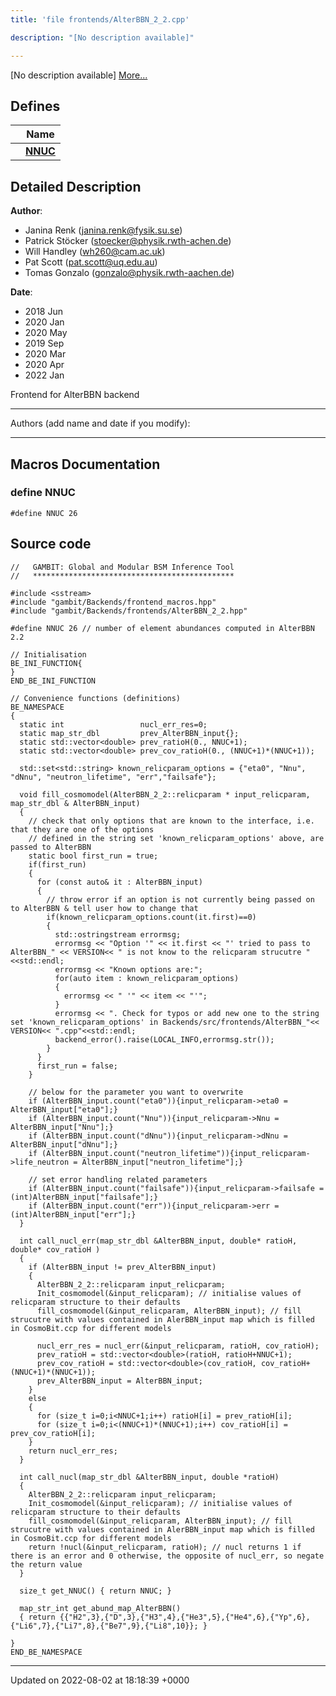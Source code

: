 ```yaml
---
title: 'file frontends/AlterBBN_2_2.cpp'

description: "[No description available]"

---
```







[No description available] [More...](#detailed-description)

## Defines

|                | Name           |
| -------------- | -------------- |
|  | **[NNUC](/documentation/code/colliderbit_development/files/alterbbn__2__2_8cpp/#define-nnuc)**  |

## Detailed Description


**Author**: 

  * Janina Renk ([janina.renk@fysik.su.se](mailto:janina.renk@fysik.su.se)) 
  * Patrick Stöcker ([stoecker@physik.rwth-achen.de](mailto:stoecker@physik.rwth-achen.de)) 
  * Will Handley ([wh260@cam.ac.uk](mailto:wh260@cam.ac.uk)) 
  * Pat Scott ([pat.scott@uq.edu.au](mailto:pat.scott@uq.edu.au)) 
  * Tomas Gonzalo ([gonzalo@physik.rwth-aachen.de](mailto:gonzalo@physik.rwth-aachen.de)) 


**Date**: 

  * 2018 Jun 
  * 2020 Jan 
  * 2020 May
  * 2019 Sep
  * 2020 Mar
  * 2020 Apr
  * 2022 Jan


Frontend for AlterBBN backend



------------------

Authors (add name and date if you modify):



------------------




## Macros Documentation

### define NNUC

```
#define NNUC 26
```


## Source code

```
//   GAMBIT: Global and Modular BSM Inference Tool
//   *********************************************

#include <sstream>
#include "gambit/Backends/frontend_macros.hpp"
#include "gambit/Backends/frontends/AlterBBN_2_2.hpp"

#define NNUC 26 // number of element abundances computed in AlterBBN 2.2

// Initialisation
BE_INI_FUNCTION{
}
END_BE_INI_FUNCTION

// Convenience functions (definitions)
BE_NAMESPACE
{
  static int                 nucl_err_res=0;
  static map_str_dbl         prev_AlterBBN_input{};
  static std::vector<double> prev_ratioH(0., NNUC+1);
  static std::vector<double> prev_cov_ratioH(0., (NNUC+1)*(NNUC+1));

  std::set<std::string> known_relicparam_options = {"eta0", "Nnu", "dNnu", "neutron_lifetime", "err","failsafe"};

  void fill_cosmomodel(AlterBBN_2_2::relicparam * input_relicparam, map_str_dbl & AlterBBN_input)
  {
    // check that only options that are known to the interface, i.e. that they are one of the options
    // defined in the string set 'known_relicparam_options' above, are passed to AlterBBN
    static bool first_run = true;
    if(first_run)
    {
      for (const auto& it : AlterBBN_input)
      {
        // throw error if an option is not currently being passed on to AlterBBN & tell user how to change that
        if(known_relicparam_options.count(it.first)==0)
        {
          std::ostringstream errormsg;
          errormsg << "Option '" << it.first << "' tried to pass to AlterBBN_" << VERSION<< " is not know to the relicparam strucutre "<<std::endl;
          errormsg << "Known options are:";
          for(auto item : known_relicparam_options)
          {
            errormsg << " '" << item << "'";
          }
          errormsg << ". Check for typos or add new one to the string set 'known_relicparam_options' in Backends/src/frontends/AlterBBN_"<< VERSION<< ".cpp"<<std::endl;
          backend_error().raise(LOCAL_INFO,errormsg.str());
        }
      }
      first_run = false;
    }

    // below for the parameter you want to overwrite
    if (AlterBBN_input.count("eta0")){input_relicparam->eta0 = AlterBBN_input["eta0"];}
    if (AlterBBN_input.count("Nnu")){input_relicparam->Nnu = AlterBBN_input["Nnu"];}
    if (AlterBBN_input.count("dNnu")){input_relicparam->dNnu = AlterBBN_input["dNnu"];}
    if (AlterBBN_input.count("neutron_lifetime")){input_relicparam->life_neutron = AlterBBN_input["neutron_lifetime"];}

    // set error handling related parameters
    if (AlterBBN_input.count("failsafe")){input_relicparam->failsafe = (int)AlterBBN_input["failsafe"];}
    if (AlterBBN_input.count("err")){input_relicparam->err = (int)AlterBBN_input["err"];}
  }

  int call_nucl_err(map_str_dbl &AlterBBN_input, double* ratioH, double* cov_ratioH )
  {
    if (AlterBBN_input != prev_AlterBBN_input)
    {
      AlterBBN_2_2::relicparam input_relicparam;
      Init_cosmomodel(&input_relicparam); // initialise values of relicparam structure to their defaults
      fill_cosmomodel(&input_relicparam, AlterBBN_input); // fill strucutre with values contained in AlerBBN_input map which is filled in CosmoBit.ccp for different models
  
      nucl_err_res = nucl_err(&input_relicparam, ratioH, cov_ratioH);
      prev_ratioH = std::vector<double>(ratioH, ratioH+NNUC+1);
      prev_cov_ratioH = std::vector<double>(cov_ratioH, cov_ratioH+(NNUC+1)*(NNUC+1));
      prev_AlterBBN_input = AlterBBN_input;
    }
    else
    {
      for (size_t i=0;i<NNUC+1;i++) ratioH[i] = prev_ratioH[i];
      for (size_t i=0;i<(NNUC+1)*(NNUC+1);i++) cov_ratioH[i] = prev_cov_ratioH[i];
    }
    return nucl_err_res;
  }

  int call_nucl(map_str_dbl &AlterBBN_input, double *ratioH)
  {
    AlterBBN_2_2::relicparam input_relicparam;
    Init_cosmomodel(&input_relicparam); // initialise values of relicparam structure to their defaults
    fill_cosmomodel(&input_relicparam, AlterBBN_input); // fill strucutre with values contained in AlerBBN_input map which is filled in CosmoBit.ccp for different models
    return !nucl(&input_relicparam, ratioH); // nucl returns 1 if there is an error and 0 otherwise, the opposite of nucl_err, so negate the return value
  }

  size_t get_NNUC() { return NNUC; }

  map_str_int get_abund_map_AlterBBN()
  { return {{"H2",3},{"D",3},{"H3",4},{"He3",5},{"He4",6},{"Yp",6},{"Li6",7},{"Li7",8},{"Be7",9},{"Li8",10}}; }

}
END_BE_NAMESPACE
```


-------------------------------

Updated on 2022-08-02 at 18:18:39 +0000
